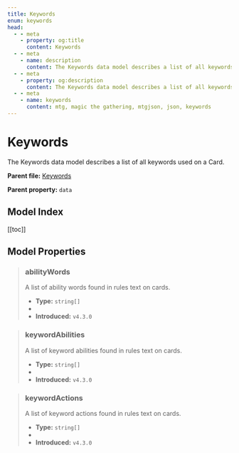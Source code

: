 ```yaml
---
title: Keywords
enum: keywords
head:
  - - meta
    - property: og:title
      content: Keywords
  - - meta
    - name: description
      content: The Keywords data model describes a list of all keywords used on a Card.
  - - meta
    - property: og:description
      content: The Keywords data model describes a list of all keywords used on a Card.
  - - meta
    - name: keywords
      content: mtg, magic the gathering, mtgjson, json, keywords
---
```


# Keywords

The Keywords data model describes a list of all keywords used on a Card.

**Parent file:** [Keywords](/downloads/all-files/#keywords)  

**Parent property:** `data`

## Model Index

<PropertyToggler/>

[[toc]]

## Model Properties

<ModelType type="Keywords" />

> ### abilityWords
>
> A list of ability words found in rules text on cards.
>
> - **Type:** `string[]`
> - <ExampleField type='abilityWords'/>
> - **Introduced:** `v4.3.0`

> ### keywordAbilities
>
> A list of keyword abilities found in rules text on cards.
>
> - **Type:** `string[]`
> - <ExampleField type='keywordAbilities'/>
> - **Introduced:** `v4.3.0`

> ### keywordActions
>
> A list of keyword actions found in rules text on cards.
>
> - **Type:** `string[]`
> - <ExampleField type='keywordActions'/>
> - **Introduced:** `v4.3.0`
